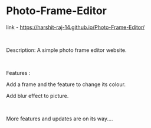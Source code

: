 # Photo-Frame-Editor

link - https://harshit-raj-14.github.io/Photo-Frame-Editor/

<br>

Description: A simple photo frame editor website.

<br>

Features :

Add a frame and the feature to change its colour.

Add blur effect to picture.

<br>

More features and updates are on its way....
